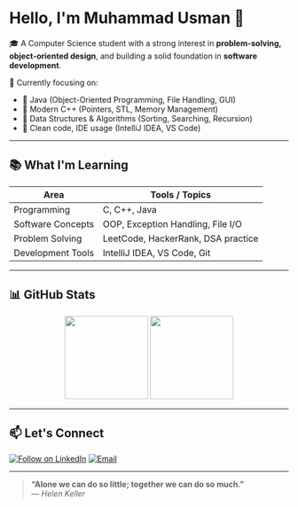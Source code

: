 # Hello, I'm Muhammad Usman 👋

🎓 A Computer Science student with a strong interest in **problem-solving, object-oriented design**, and building a solid foundation in **software development**.

🧠 Currently focusing on:
- 🔹 Java (Object-Oriented Programming, File Handling, GUI)
- 🔹 Modern C++ (Pointers, STL, Memory Management)
- 🔹 Data Structures & Algorithms (Sorting, Searching, Recursion)
- 🔹 Clean code, IDE usage (IntelliJ IDEA, VS Code)

---

## 📚 What I'm Learning

| Area                | Tools / Topics                          |
|---------------------|-----------------------------------------|
| Programming         | C, C++, Java                            |
| Software Concepts   | OOP, Exception Handling, File I/O       |
| Problem Solving     | LeetCode, HackerRank, DSA practice      |
| Development Tools   | IntelliJ IDEA, VS Code, Git             |

---

## 📊 GitHub Stats

<p align="center">
  <img src="https://github-readme-stats.vercel.app/api?username=usman-pirzada&show_icons=true&theme=github_dark" height="150"/>
  <img src="https://github-readme-stats.vercel.app/api/top-langs/?username=usman-pirzada&layout=compact&theme=github_dark" height="150"/>
</p>

---

## 📫 Let's Connect

[![Follow on LinkedIn](https://img.shields.io/badge/Follow_on_LinkedIn-blue?style=for-the-badge&logo=linkedin)](https://linkedin.com/comm/mynetwork/discovery-see-all?usecase=PEOPLE_FOLLOWS&followMember=usman-pirzada)
[![Email](https://img.shields.io/badge/Email--Me-red?style=for-the-badge&logo=gmail&logoColor=white)](mailto:k243000@nu.edu.pk)

---

> **“Alone we can do so little; together we can do so much.”**  
> — *Helen Keller*



<!---

[![Follow on LinkedIn](https://img.shields.io/badge/Follow_on_LinkedIn-blue?style=flat&logo=linkedin)](https://linkedin.com/comm/mynetwork/discovery-see-all?usecase=PEOPLE_FOLLOWS&followMember=usman-pirzada)

![image](https://github.com/user-attachments/assets/05e826a1-275b-4ed4-9597-d438bf7ececb)

--->

<!---
- 👋 Hi, I’m @usman-pirzada
- 👀 I’’m interested in ...
- 🌱 I’m currently learning ...
- 💞️ I’m looking to collaborate on ...
- 📫 How to reach me ...
- 😄 Pronouns: ...
- ⚡ Fun fact: ...
--->

<!---
usman-pirzada/usman-pirzada is a ✨ special ✨ repository because its `README.md` (this file) appears on your GitHub profile.
You can click the Preview link to take a look at your changes.
--->

<!---
Can be used at websites, but not at md.

<div class="badge-base LI-profile-badge" data-locale="en_US" data-size="medium" data-theme="dark" data-type="VERTICAL" data-vanity="usman-pirzada" data-version="v1"><a class="badge-base__link LI-simple-link" href="https://pk.linkedin.com/in/usman-pirzada?trk=profile-badge">Muhammad Usman Pirzada</a></div>


      <style>
        .libutton {
          display: flex;
          flex-direction: column;
          justify-content: center;
          padding: 7px;
          text-align: center;
          outline: none;
          text-decoration: none !important;
          color: #ffffff !important;
          width: 200px;
          height: 32px;
          border-radius: 16px;
          background-color: #0A66C2;
          font-family: "SF Pro Text", Helvetica, sans-serif;
        }
      </style>
<a class="libutton" href="https://www.linkedin.com/comm/mynetwork/discovery-see-all?usecase=PEOPLE_FOLLOWS&followMember=usman-pirzada" target="_blank">Follow on LinkedIn</a>
--->
